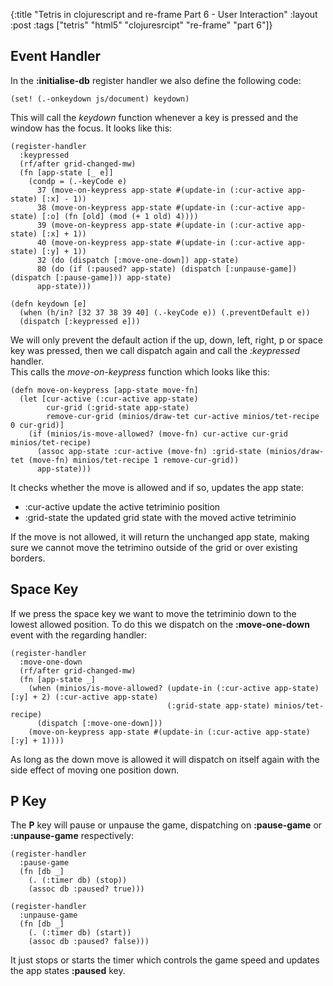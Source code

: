 {:title "Tetris in clojurescript and re-frame Part 6 - User Interaction"
 :layout :post
 :tags  ["tetris" "html5" "clojuresrcipt" "re-frame" "part 6"]}
 
## Event Handler

In the **:initialise-db** register handler we also define the following code:

    (set! (.-onkeydown js/document) keydown)

This will call the _keydown_ function whenever a key is pressed and the window has the focus. It looks like this:

    (register-handler
      :keypressed
      (rf/after grid-changed-mw)
      (fn [app-state [_ e]]
        (condp = (.-keyCode e)
          37 (move-on-keypress app-state #(update-in (:cur-active app-state) [:x] - 1))
          38 (move-on-keypress app-state #(update-in (:cur-active app-state) [:o] (fn [old] (mod (+ 1 old) 4))))
          39 (move-on-keypress app-state #(update-in (:cur-active app-state) [:x] + 1))
          40 (move-on-keypress app-state #(update-in (:cur-active app-state) [:y] + 1))
          32 (do (dispatch [:move-one-down]) app-state)
          80 (do (if (:paused? app-state) (dispatch [:unpause-game]) (dispatch [:pause-game])) app-state)
          app-state)))
    
    (defn keydown [e]
      (when (h/in? [32 37 38 39 40] (.-keyCode e)) (.preventDefault e))
      (dispatch [:keypressed e]))


We will only prevent the default action if the up, down, left, right, p or space key was pressed, 
then we call dispatch again and call the _:keypressed_ handler.  
This calls the _move-on-keypress_ function which looks like this:

    (defn move-on-keypress [app-state move-fn]
      (let [cur-active (:cur-active app-state)
            cur-grid (:grid-state app-state)
            remove-cur-grid (minios/draw-tet cur-active minios/tet-recipe 0 cur-grid)]
        (if (minios/is-move-allowed? (move-fn) cur-active cur-grid minios/tet-recipe)
          (assoc app-state :cur-active (move-fn) :grid-state (minios/draw-tet (move-fn) minios/tet-recipe 1 remove-cur-grid))
          app-state)))

It checks whether the move is allowed and if so, updates the app state:

* :cur-active update the active tetriminio position
* :grid-state the updated grid state with the moved active tetriminio

If the move is not allowed, it will return the unchanged app state, making sure we cannot move the tetrimino outside
of the grid or over existing borders.

## Space Key

If we press the space key we want to move the tetriminio down to the lowest allowed position. To do this we dispatch
on the **:move-one-down** event with the regarding handler:

    (register-handler
      :move-one-down
      (rf/after grid-changed-mw)
      (fn [app-state _]
        (when (minios/is-move-allowed? (update-in (:cur-active app-state) [:y] + 2) (:cur-active app-state)
                                       (:grid-state app-state) minios/tet-recipe)
          (dispatch [:move-one-down]))
        (move-on-keypress app-state #(update-in (:cur-active app-state) [:y] + 1))))

As long as the down move is allowed it will dispatch on itself again with the side effect of moving one position down.

## P Key

The **P** key will pause or unpause the game, dispatching on **:pause-game** or **:unpause-game** respectively:

    (register-handler
      :pause-game
      (fn [db _]
        (. (:timer db) (stop))
        (assoc db :paused? true)))
    
    (register-handler
      :unpause-game
      (fn [db _]
        (. (:timer db) (start))
        (assoc db :paused? false)))

It just stops or starts the timer which controls the game speed and updates the app states **:paused** key.